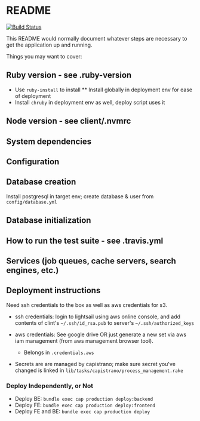 # README

[![Build Status](https://travis-ci.com/tall-dan/wedding-website.svg?branch=master)](https://travis-ci.com/tall-dan/wedding-website)

This README would normally document whatever steps are necessary to get the
application up and running.

Things you may want to cover:

## Ruby version - see .ruby-version
* Use `ruby-install` to install
** Install globally in deployment env for ease of deployment
* Install `chruby` in deployment env as well, deploy script uses it

## Node version - see client/.nvmrc

## System dependencies

## Configuration

## Database creation
Install postgresql in target env; create database & user from
`config/database.yml`

## Database initialization

## How to run the test suite - see .travis.yml

## Services (job queues, cache servers, search engines, etc.)

## Deployment instructions
Need ssh credentials to the box as well as aws credentials for s3.

* ssh credentials: login to lightsail using aws online console, and add
  contents of clint's `~/.ssh/id_rsa.pub` to server's
`~/.ssh/authorized_keys`

* aws credentials: See google drive OR just generate a new set via aws
  iam management (from aws management browser tool).
  * Belongs in `.credentials.aws`

* Secrets are are managed by capistrano; make sure secret you've
  changed is linked in `lib/tasks/capistrano/process_management.rake`

### Deploy Independently, or Not

* Deploy BE: `bundle exec cap production deploy:backend`
* Deploy FE: `bundle exec cap production deploy:frontend`
* Deploy FE and BE: `bundle exec cap production deploy`
